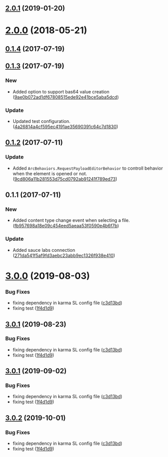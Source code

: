 <a name="2.0.1"></a>
## [2.0.1](https://github.com/advanced-rest-client/files-payload-editor/compare/0.1.3...2.0.1) (2019-01-20)




<a name="2.0.0"></a>
# [2.0.0](https://github.com/advanced-rest-client/files-payload-editor/compare/0.1.3...2.0.0) (2018-05-21)




<a name="0.1.4"></a>
## [0.1.4](https://github.com/advanced-rest-client/files-payload-editor/compare/0.1.3...0.1.4) (2017-07-19)




<a name="0.1.3"></a>
## [0.1.3](https://github.com/advanced-rest-client/files-payload-editor/compare/0.1.2...0.1.3) (2017-07-19)


### New

* Added option to support bas64 value creation ([9ae0b072ad1df67808515ede92e41bce5aba5dcd](https://github.com/advanced-rest-client/files-payload-editor/commit/9ae0b072ad1df67808515ede92e41bce5aba5dcd))

### Update

* Updated test configuration. ([4a26814a4cf595ec4191ae35690391c64c7d1830](https://github.com/advanced-rest-client/files-payload-editor/commit/4a26814a4cf595ec4191ae35690391c64c7d1830))



<a name="0.1.2"></a>
## [0.1.2](https://github.com/advanced-rest-client/files-payload-editor/compare/0.1.1...v0.1.2) (2017-07-11)


### Update

* Added `ArcBehaviors.RequestPayloadEditorBehavior` to controll behavior when the element is opened or not. ([9cd806a11b281553d75cd0792ab91241f789ed73](https://github.com/advanced-rest-client/files-payload-editor/commit/9cd806a11b281553d75cd0792ab91241f789ed73))



<a name="0.1.1"></a>
## 0.1.1 (2017-07-11)


### New

* Added content type change event when selecting a file. ([fb957698a18e09c454eed5aeaa53f0590e4b6f7b](https://github.com/advanced-rest-client/files-payload-editor/commit/fb957698a18e09c454eed5aeaa53f0590e4b6f7b))

### Update

* Added sauce labs connection ([271da541f5af9fd3aebc23abb9ec1326f938e410](https://github.com/advanced-rest-client/files-payload-editor/commit/271da541f5af9fd3aebc23abb9ec1326f938e410))



# [3.0.0](https://github.com/advanced-rest-client/files-payload-editor/compare/0.1.3...3.0.0) (2019-08-03)


### Bug Fixes

* fixing dependency in karma SL config file ([c3d13bd](https://github.com/advanced-rest-client/files-payload-editor/commit/c3d13bd))
* fixing test ([1f4d1d9](https://github.com/advanced-rest-client/files-payload-editor/commit/1f4d1d9))



## [3.0.1](https://github.com/advanced-rest-client/files-payload-editor/compare/0.1.3...3.0.1) (2019-08-23)


### Bug Fixes

* fixing dependency in karma SL config file ([c3d13bd](https://github.com/advanced-rest-client/files-payload-editor/commit/c3d13bd))
* fixing test ([1f4d1d9](https://github.com/advanced-rest-client/files-payload-editor/commit/1f4d1d9))



## [3.0.1](https://github.com/advanced-rest-client/files-payload-editor/compare/0.1.3...3.0.1) (2019-09-02)


### Bug Fixes

* fixing dependency in karma SL config file ([c3d13bd](https://github.com/advanced-rest-client/files-payload-editor/commit/c3d13bd))
* fixing test ([1f4d1d9](https://github.com/advanced-rest-client/files-payload-editor/commit/1f4d1d9))



## [3.0.2](https://github.com/advanced-rest-client/files-payload-editor/compare/0.1.3...3.0.2) (2019-10-01)


### Bug Fixes

* fixing dependency in karma SL config file ([c3d13bd](https://github.com/advanced-rest-client/files-payload-editor/commit/c3d13bd))
* fixing test ([1f4d1d9](https://github.com/advanced-rest-client/files-payload-editor/commit/1f4d1d9))



